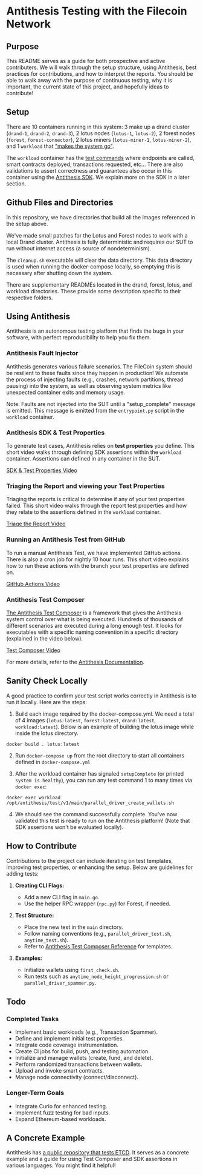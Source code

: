 # Antithesis Testing with the Filecoin Network

## Purpose

This README serves as a guide for both prospective and active contributers. We will walk through the setup structure, using Antithesis, best practices for contributions, and how to interpret the reports. You should be able to walk away with the purpose of continuous testing, why it is important, the current state of this project, and hopefully ideas to contribute!

## Setup

There are 10 containers running in this system: 3 make up a drand cluster (`drand-1`, `drand-2`, `drand-3`), 2 lotus nodes (`lotus-1`, `lotus-2`), 2 forest nodes (`forest`, `forest-connector`), 2 lotus miners (`lotus-miner-1`, `lotus-miner-2`), and 1 `workload` that ["makes the system go"](https://antithesis.com/docs/getting_started/basic_test_hookup/).

The `workload` container has the [test commands](https://antithesis.com/docs/test_templates/first_test/#test-commands) where endpoints are called, smart contracts deployed, transactions requested, etc... There are also validations to assert correctness and guarantees also occur in this container using the [Antithesis SDK](https://antithesis.com/docs/using_antithesis/sdk/). We explain more on the SDK in a later section.

## Github Files and Directories

In this repository, we have directories that build all the images referenced in the setup above. 

We've made small patches for the Lotus and Forest nodes to work with a local Drand cluster. Antithesis is fully deterministic and requires our SUT to run without internet access (a source of nondeterminism).

The `cleanup.sh` executable will clear the data directory. This data directory is used when running the docker-compose locally, so emptying this is necessary after shutting down the system.

There are supplementary READMEs located in the drand, forest, lotus, and workload directories. These provide some description specific to their respective folders. 

## Using Antithesis

Antithesis is an autonomous testing platform that finds the bugs in your software, with perfect reproducibility to help you fix them.

### Antithesis Fault Injector

Antithesis generates various failure scenarios. The FileCoin system should be resilient to these faults since they happen in production! We automate the process of injecting faults (e.g., crashes, network partitions, thread pausing) into the system, as well as observing system metrics like unexpected container exits and memory usage.

Note: Faults are not injected into the SUT until a "setup_complete" message is emitted. This message is emitted from the `entrypoint.py` script in the `workload` container.

### Antithesis SDK & Test Properties

To generate test cases, Antithesis relies on **test properties** you define. This short video walks through defining SDK assertions within the `workload` container. Assertions can defined in any container in the SUT.

[SDK & Test Properties Video](https://drive.google.com/file/d/1x5VbelH-0WmMvIV4u8vWOgR046A0oubq/view?usp=drive_link)

### Triaging the Report and viewing your Test Properties

Triaging the reports is critical to determine if any of your test properties failed. This short video walks through the report test properties and how they relate to the assertions defined in the `workload` container.

[Triage the Report Video](https://drive.google.com/file/d/1ESQRLXBJitEv9H5e0mcAe6yWiylu0MPd/view?usp=drive_link)

### Running an Antithesis Test from GitHub

To run a manual Antithesis Test, we have implemented GitHub actions. There is also a cron job for nightly 10 hour runs. This short video explains how to run these actions with the branch your test properties are defined on.

[GitHub Actions Video](https://drive.google.com/file/d/1dFBuBnVcFcE-vSFsnIh-jcSVY5m9ALQK/view?usp=drive_link)

### Antithesis Test Composer

[The Antithesis Test Composer](https://antithesis.com/docs/test_templates/first_test/) is a framework that gives the Antithesis system control over what is being executed. Hundreds of thousands of different scenarios are executed during a long enough test. It looks for executables with a specific naming convention in a specific directory (explained in the video below).

[Test Composer Video](https://drive.google.com/file/d/1MLk_NAVMfq5BsBT_DPkiksqh5oSQpB2m/view?usp=drive_link)

For more details, refer to the [Antithesis Documentation](https://antithesis.com/docs/introduction/how_antithesis_works/).

## Sanity Check Locally

A good practice to confirm your test script works correctly in Antithesis is to run it locally. Here are the steps:

1. Build each image required by the docker-compose.yml. We need a total of 4 images (`lotus:latest`, `forest:latest`, `drand:latest`, `workload:latest`). Below is an example of building the lotus image while inside the lotus directory.

`docker build . lotus:latest`

2. Run `docker-compose up` from the root directory to start all containers defined in `docker-compose.yml`

3. After the workload container has signaled `setupComplete` (or printed `system is healthy`), you can run any test command 1 to many times via `docker exec`:

`docker exec workload /opt/antithesis/test/v1/main/parallel_driver_create_wallets.sh`

4. We should see the command successfully complete. You've now validated this test is ready to run on the Antithesis platform! (Note that SDK assertions won't be evaluated locally).

## How to Contribute

Contributions to the project can include iterating on test templates, improving test properties, or enhancing the setup. Below are guidelines for adding tests:

1.  **Creating CLI Flags:**

    -   Add a new CLI flag in `main.go`.
    -   Use the helper RPC wrapper (`rpc.py`) for Forest, if needed.

2.  **Test Structure:**

    -   Place the new test in the `main` directory.
    -   Follow naming conventions (e.g., `parallel_driver_test.sh`, `anytime_test.sh`).
    -   Refer to [Antithesis Test Composer Reference](https://antithesis.com/docs/test_templates/test_composer_reference/) for templates.

3.  **Examples:**

    -   Initialize wallets using `first_check.sh`.
    -   Run tests such as `anytime_node_height_progression.sh` or `parallel_driver_spammer.py`.

## Todo

### Completed Tasks

-   Implement basic workloads (e.g., Transaction Spammer).
-   Define and implement initial test properties.
-   Integrate code coverage instrumentation.
-   Create CI jobs for build, push, and testing automation.
-   Initialize and manage wallets (create, fund, and delete).
-   Perform randomized transactions between wallets.
-   Upload and invoke smart contracts.
-   Manage node connectivity (connect/disconnect).

### Longer-Term Goals

-   Integrate Curio for enhanced testing.
-   Implement fuzz testing for bad inputs.
-   Expand Ethereum-based workloads.

## A Concrete Example

Antithesis has [a public repository that tests ETCD](https://github.com/antithesishq/etcd-test-composer). It serves as a concrete example and a guide for using Test Composer and SDK assertions in various languages. You might find it helpful!
